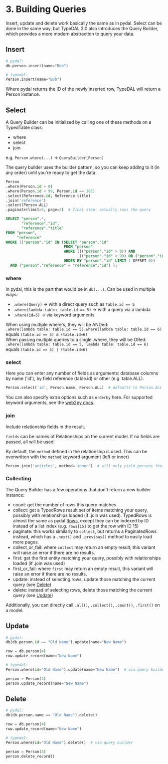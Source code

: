 # 3. Building Queries

Insert, update and delete work basically the same as in pydal. Select can be done in the same way, but TypeDAL 2.0 also
introduces the Query Builder, which provides a more modern abstraction to query your data.

## Insert

```python
# pydal:
db.person.insert(name="Bob")

# typedal:
Person.insert(name="Bob")
```

Where pydal returns the ID of the newly inserted row, TypeDAL will return a Person instance.

## Select

A Query Builder can be initialized by calling one of these methods on a TypedTable class:

- where
- select
- join

e.g. `Person.where(...)` -> `QueryBuilder[Person]`

The query builder uses the builder pattern, so you can keep adding to it (in any order) until you're ready to get the
data:

```python
Person
.where(Person.id > 0)
.where(Person.id < 99, Person.id == 101)
.select(Reference.id, Reference.title)
.join('reference')
.select(Person.ALL)
.paginate(limit=5, page=2)  # final step: actually runs the query
```

```sql
SELECT "person".*,
       "reference"."id",
       "reference"."title"
FROM "person",
     "reference"
WHERE (("person"."id" IN (SELECT "person"."id"
                          FROM "person"
                          WHERE ((("person"."id" > 0)) AND
                                 (("person"."id" < 99) OR ("person"."id" = 101)))
                          ORDER BY "person"."id" LIMIT 1 OFFSET 0))
  AND ("person"."reference" = "reference"."id") );
```

### where

In pydal, this is the part that would be in `db(...)`.
Can be used in multiple ways:

- `.where(Query)` -> with a direct query such as `Table.id == 5`
- `.where(lambda table: table.id == 5)` -> with a query via a lambda
- `.where(id=5)` -> via keyword arguments

When using multiple where's, they will be ANDed:  
`.where(lambda table: table.id == 5).where(lambda table: table.id == 6)` equals `(table.id == 5) & (table.id=6)`  
When passing multiple queries to a single .where, they will be ORed:  
`.where(lambda table: table.id == 5, lambda table: table.id == 6)` equals `(table.id == 5) | (table.id=6)`

### select

Here you can enter any number of fields as arguments: database columns by name ('id'), by field reference (table.id) or
other (e.g. table.ALL).

```python
Person.select('id', Person.name, Person.ALL)  # defaults to Person.ALL if select is omitted.
```

You can also specify extra options such as `orderby` here. For supported keyword arguments, see
the [web2py docs](http://www.web2py.com/books/default/chapter/29/06/the-database-abstraction-layer#orderby-groupby-limitby-distinct-having-orderby_on_limitby-join-left-cache).

### join

Include relationship fields in the result.

`fields` can be names of Relationships on the current model.
If no fields are passed, all will be used.

By default, the `method` defined in the relationship is used.
This can be overwritten with the `method` keyword argument (left or inner)

```python
Person.join('articles', method='inner')  # will only yield persons that have related articles
```

### Collecting

The Query Builder has a few operations that don't return a new builder instance:

- count: get the number of rows this query matches
- collect: get a TypedRows result set of items matching your query, possibly with relationships loaded (if .join was
  used). TypedRows is almost the same as
  pydal [Rows](http://www.web2py.com/books/default/chapter/29/06/the-database-abstraction-layer#select), except they can
  be indexed by ID instead of a list index (e.g. `rows[15]` to get the row with ID 15)
- paginate: this works similarly to `collect`, but returns a PaginatedRows instead, which has a `.next()`
  and `.previous()` method to easily load more pages.
- collect_or_fail: where `collect` may return an empty result, this variant will raise an error if there are no results.
- first: get the first entity matching your query, possibly with relationships loaded (if .join was used)
- first_or_fail: where `first` may return an empty result, this variant will raise an error if there are no results.
- update: instead of selecting rows, update those matching the current query (see [Delete](#delete))
- delete: instead of selecting rows, delete those matching the current query (see [Update](#update))

Additionally, you can directly call `.all()`, `.collect()`, `.count()`, `.first()` on a model.

## Update

```python
# pydal:
db(db.person.id == "Old Name").update(name="New Name")

row = db.person(4)
row.update_record(name="New Name")

# typedal:
Person.where(id="Old Name").update(name="New Name")  # via query builder

person = Person(4)
person.update_record(name="New Name")
```

## Delete

```python
# pydal:
db(db.person.name == "Old Name").delete()

row = db.person(4)
row.update_record(name="New Name")

# typedal:
Person.where(id="Old Name").delete()  # via query builder

person = Person(4)
person.delete_record()
```
